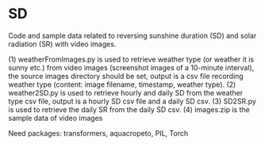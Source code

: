 # SD
Code and sample data related to reversing sunshine duration (SD) and solar radiation (SR) with video images.

(1) weatherFromImages.py is used to retrieve weather type (or weather it is sunny etc.) from video images (screenshot images of a 10-minute interval), the source images directory should be set, output is a csv file recording weather type (content: image filename, timestamp, weather type).
(2) weather2SD.py is used to retrieve hourly and daily SD from the weather type csv file, output is a hourly SD csv file and a daily SD csv.
(3) SD2SR.py is used to retrieve the daily SR from the daily SD csv.
(4) images.zip is the sample data of video images


Need packages: transformers, aquacropeto, PIL, Torch 
